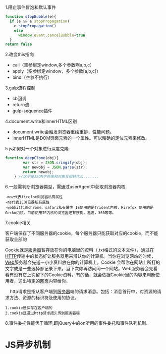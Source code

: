 1.阻止事件冒泡和默认事件

```javascript
function stopBubble(e){ 
  if (e && e.stopPropagation)
    e.stopPropagation()    
    else       
      window.event.cancelBubble=true
  }
return false
```

2.改变this指向

- call（空参绑定window,多个参数啊a,b,c）
- apply（空参绑定window，多个参数[a,b,c]）
- bind（空参不执行）

3.gulp流程控制

- cb回调
- return流
- gulp-sequence插件

4.document.write和innerHTML区别

- document.write会触发浏览器重绘重排，性能问题。
- innerHTML是DOM页面元素的一个属性。可以精确的定位元素来修改。

5.js如何对一个对象进行深度克隆

```javascript
function deepClone(obj){
        var str = JSON.sringify(obj);
        var newobj = JSON.parse(str);
        return newobj;
    } //这不是JSON字符串和对象互相转化么.......
```

6.一般需判断浏览器类型，需通过userAgent中获取浏览器内核

```
-moz代表firefox浏览器私有属性
-ms代表IE浏览器私有属性
-webkit代表chrome、safari私有属性 IE使用的是Trident内核，Firefox 使用的是Gecko内核。目前使用IE内核的浏览器还有搜狗，遨游，360等等。
```

7.cookie相关

客户端保存了不同服务器的cookie，每个服务器只能获取对应的cookie，而不能获取全部的

Cookie就是[服务器](http://www.zzbaike.com/wiki/%E6%9C%8D%E5%8A%A1%E5%99%A8)暂存放在你的电脑里的资料（.txt格式的文本文件），通过在[HTTP](http://www.zzbaike.com/wiki/HTTP)传输中的状态好让服务器用来辨认你的计算机。当你在浏览网站的时候，[Web](http://www.zzbaike.com/wiki/Web)服务器会先送一小小资料放在你的计算机上，Cookie 会帮你在网站上所打的文字或是一些选择都记录下来。当下次你再访问同一个网站，Web服务器会先看看有没有它上次留下的Cookie资料，有的话，就会依据Cookie里的内容来判断使用者，送出特定的[网页](http://www.zzbaike.com/wiki/%E7%BD%91%E9%A1%B5)内容给你。

    http请求是指从客户端到[服务器](http://baike.baidu.com/view/899.htm)端的请求消息。包括：消息首行中，对资源的请求方法、资源的标识符及使用的协议。

```
1.cookie是保存在客户端的
2.cookie是通过http请求报头传到服务器端
```
8.事件委托性能优于循环,即jQuery中的on所用的事件委托和事件队列机制.

# JS异步机制

